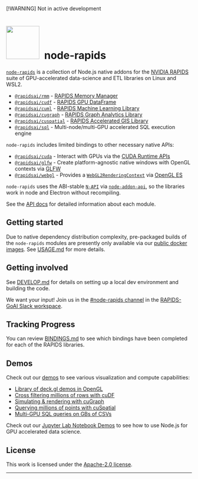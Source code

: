 [!WARNING]
Not in active development

# <div align="left"><img src="https://rapids.ai/assets/images/rapids_logo.png" width="90px"/>&nbsp; node-rapids</div>

[`node-rapids`](https://github.com/rapidsai/node) is a collection of Node.js native addons for the [NVIDIA RAPIDS](https://rapids.ai/) suite of GPU-accelerated data-science and ETL libraries on Linux and WSL2.

* [`@rapidsai/rmm`](https://github.com/rapidsai/node/tree/main/modules/rmm) - [RAPIDS Memory Manager](https://github.com/rapidsai/rmm)
* [`@rapidsai/cudf`](https://github.com/rapidsai/node/tree/main/modules/cudf) - [RAPIDS GPU DataFrame](https://github.com/rapidsai/cudf)
* [`@rapidsai/cuml`](https://github.com/rapidsai/node/tree/main/modules/cuml) - [RAPIDS Machine Learning Library](https://github.com/rapidsai/cuml)
* [`@rapidsai/cugraph`](https://github.com/rapidsai/node/tree/main/modules/cugraph) - [RAPIDS Graph Analytics Library](https://github.com/rapidsai/cugraph)
* [`@rapidsai/cuspatial`](https://github.com/rapidsai/node/tree/main/modules/cuspatial) - [RAPIDS Accelerated GIS Library](https://github.com/rapidsai/cuspatial)
* [`@rapidsai/sql`](https://github.com/rapidsai/node/tree/main/modules/sql) - Multi-node/multi-GPU accelerated SQL execution engine

`node-rapids` includes limited bindings to other necessary native APIs:

* [`@rapidsai/cuda`](https://github.com/rapidsai/node/tree/main/modules/cuda) - Interact with GPUs via the [CUDA Runtime APIs](https://developer.nvidia.com/cuda-toolkit)
* [`@rapidsai/glfw`](https://github.com/rapidsai/node/tree/main/modules/glfw) - Create platform-agnostic native windows with OpenGL contexts via [GLFW](https://github.com/glfw/glfw)
* [`@rapidsai/webgl`](https://github.com/rapidsai/node/tree/main/modules/webgl) - Provides a [`WebGL2RenderingContext`](https://developer.mozilla.org/en-US/docs/Web/API/WebGL2RenderingContext) via [OpenGL ES](https://www.khronos.org/opengles)

`node-rapids` uses the ABI-stable [`N-API`](https://nodejs.org/api/n-api.html) via [`node-addon-api`](https://github.com/nodejs/node-addon-api), so the libraries work in node and Electron without recompiling.

See the [API docs](https://rapidsai.github.io/node/) for detailed information about each module.

## Getting started

Due to native dependency distribution complexity, pre-packaged builds of the `node-rapids` modules are presently only available via our [public docker images](https://github.com/orgs/rapidsai/packages/container/package/node). See [USAGE.md](https://github.com/rapidsai/node/tree/main/USAGE.md) for more details.

## Getting involved

See [DEVELOP.md](https://github.com/rapidsai/node/blob/main/DEVELOP.md) for details on setting up a local dev environment and building the code.

We want your input! Join us in the [#node-rapids channel](https://rapids-goai.slack.com/archives/C0237JMVBRS) in the [RAPIDS-GoAI Slack workspace](https://rapids-goai.slack.com).

## Tracking Progress

You can review [BINDINGS.md](https://github.com/rapidsai/node/blob/main/BINDINGS.md) to see which bindings have been completed for each of the RAPIDS libraries.

## Demos

Check out our [demos](https://github.com/rapidsai/node/tree/main/modules/demo) to see various visualization and compute capabilities:

* [Library of deck.gl demos in OpenGL](https://github.com/rapidsai/node/tree/main/modules/demo/deck/)
* [Cross filtering millions of rows with cuDF](https://github.com/rapidsai/node/tree/main/modules/demo/client-server)
* [Simulating & rendering with cuGraph](https://github.com/rapidsai/node/tree/main/modules/demo/graph/)
* [Querying millions of points with cuSpatial](https://github.com/rapidsai/node/tree/main/modules/demo/spatial/)
* [Multi-GPU SQL queries on GBs of CSVs](https://github.com/rapidsai/node/tree/main/modules/demo/sql/sql-cluster-server/)

Check out our [Jupyter Lab Notebook Demos](https://github.com/rapidsai/node/tree/main/modules/cudf/notebooks) to see how to use Node.js for GPU accelerated data science.

## License

This work is licensed under the [Apache-2.0 license](https://github.com/rapidsai/node/tree/main/LICENSE).

---
